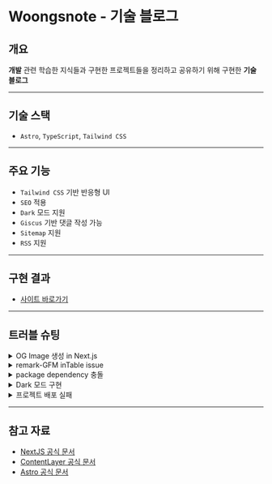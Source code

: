 # Woongsnote - 기술 블로그

## 개요

**개발** 관련 학습한 지식들과 구현한 프로젝트들을 정리하고 공유하기 위해 구현한 **기술 블로그**

---

## 기술 스택

- `Astro`, `TypeScript`, `Tailwind CSS`

---

## 주요 기능

- `Tailwind CSS` 기반 반응형 UI
- `SEO` 적용
- `Dark` 모드 지원
- `Giscus` 기반 댓글 작성 가능
- `Sitemap` 지원
- `RSS` 지원

---

## 구현 결과

- [사이트 바로가기](https://www.woongsnote.dev)

---

## 트러블 슈팅

<details>
<summary>OG Image 생성 in Next.js</summary>

- 문제: 게시글의 섬네일 이미지 400 Error 발생
- 원인: **next.config.js**에 이미지의 주소 누락
- 해결: 이미지 주소 추가

</details>

<details>
<summary>remark-GFM inTable issue</summary>

- 문제: remark-gfm **inTable** issue로 빌드 실패
- 원인: Contentlayer와의 호환성
- 해결: 3버전으로 다운그레이드.
</details>

<details>
<summary>package dependency 충돌</summary>

- 문제: Next.js와 Contentlayer 간의 package dependency 충돌
- 원인: Contentlayer issue
- 해결: Astro로 프레임워크 migration.
</details>

<details>
<summary>Dark 모드 구현</summary>

- 문제: migration 하는 과정에서, next-themes 사용 불가
- 원인: Next.js 프레임워크용 패키지
- 해결: 라이브러리를 사용하지 않고 js로 직접 구현
</details>

<details>
<summary>프로젝트 배포 실패</summary>

- 문제: 프레임워크 변경 후, Vercel에서 배포 실패
- 원인: 기존 Next.js로 배포했을 때 캐싱된 데이터 존재
- 해결: 캐시를 제거하고 다시 배포
</details>

---

## 참고 자료

- [NextJS 공식 문서](https://nextjs.org/docs)
- [ContentLayer 공식 문서](https://www.contentlayer.dev)
- [Astro 공식 문서](https://astro.build)
